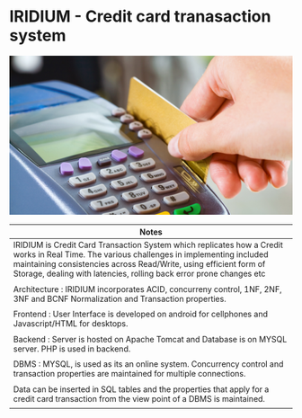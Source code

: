  # IRIDIUM -  Credit card tranasaction system 
 ![](https://github.com/thefr33radical/projects/blob/master/systems/IRIDIUM/Website/Iridium/credit%20card/images/1.jpg?raw=true)
 
| Notes |
| ------ |
| IRIDIUM is Credit Card Transaction System which replicates how a Credit works in Real Time. The various challenges in implementing included maintaining consistencies across Read/Write, using efficient form of Storage, dealing with latencies, rolling back error prone changes etc |
|      |
| Architecture : IRIDIUM incorporates ACID, concurreny control, 1NF, 2NF, 3NF and BCNF Normalization and Transaction properties. |
|      |
| Frontend : User Interface is developed on android for cellphones and Javascript/HTML for desktops.  |
|      |
| Backend : Server is hosted on Apache Tomcat and Database is on MYSQL server. PHP is used in backend. |
| |
| DBMS : MYSQL, is used as its an online system. Concurrency control and transaction properties are maintained for multiple connections. |
|      |
| Data can be inserted in SQL tables and the properties that apply for a credit card transaction from the view point of a DBMS is maintained. |
|      |
